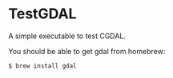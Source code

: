 # TestGDAL

A simple executable to test CGDAL.

You should be able to get gdal from homebrew:

```
$ brew install gdal
```

